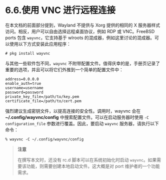 # 6.6.使用 VNC 进行远程连接

在本文档的前面部分提到，Wayland 不提供与 Xorg 提供的相同的 X 服务器样式访问。相反，用户可以自由选择远程桌面协议，例如 RDP 或 VNC。FreeBSD ports 包含 `wayvnc`，它支持基于 wlroots 的混成器，例如这里讨论的混成器。可以使用以下方式安装此应用程序：

```shell
# pkg install wayvnc
```

与其他一些软件包不同，`wayvnc` 不附带配置文件。值得庆幸的是，手册页记录了重要的选项，并且可以将它们外推到一个简单的配置文件中：

```shell
address=0.0.0.0
enable_auth=true
username=username
password=password
private_key_file=/path/to/key.pem
certificate_file=/path/to/cert.pem
```

强烈建议生成密钥文件，以提高连接的安全性。调用时，wayvnc 会在 **~/.config/wayvnc/config** 中搜索配置文件。可以在启动服务器时使用 `-C configuration_file` 参数进行覆盖。因此，要启动 `wayvnc` 服务器，请执行以下命令：

```shell
% wayvnc -C ~/.config/wayvnc/config
```

> **注意**
>
> 在撰写本文时，还没有 rc.d 脚本可以在系统初始化时启动 `wayvnc`。如果需要该功能，则需要创建本地启动文件。这大概是对 port 维护者的一个功能需求。

